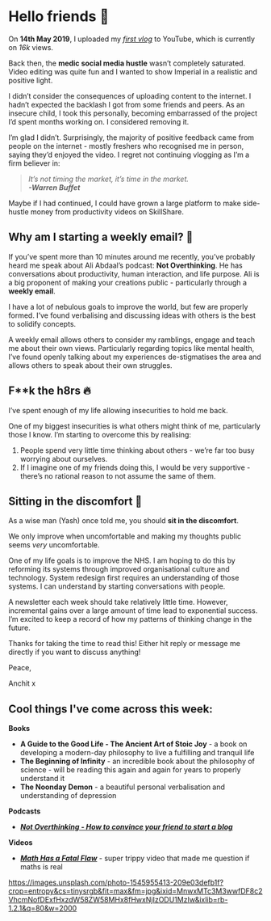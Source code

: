 **Hello friends 💙**
===================

On **14th May 2019**, I uploaded my [*first vlog*](https://www.youtube.com/watch?utm_campaign=Anchit&utm_medium=email&utm_source=Revue%20newsletter&v=D3tPaKW7edI) to YouTube, which is currently on *16k* views.

Back then, the **medic social media hustle** wasn’t completely saturated. Video editing was quite fun and I wanted to show Imperial in a realistic and positive light.

I didn’t consider the consequences of uploading content to the internet. I hadn’t expected the backlash I got from some friends and peers. As an insecure child, I took this personally, becoming embarrassed of the project I’d spent months working on. I considered removing it.

I’m glad I didn’t. Surprisingly, the majority of positive feedback came from people on the internet - mostly freshers who recognised me in person, saying they’d enjoyed the video. I regret not continuing vlogging as I’m a firm believer in:


> *It’s not timing the market, it’s time in the market.*  
> ***-Warren Buffet***

Maybe if I had continued, I could have grown a large platform to make side-hustle money from productivity videos on SkillShare.

**Why am I starting a weekly email? 🤔**
---------------------------------------

If you’ve spent more than 10 minutes around me recently, you’ve probably heard me speak about Ali Abdaal’s podcast: **Not Overthinking**. He has conversations about productivity, human interaction, and life purpose. Ali is a big proponent of making your creations public - particularly through a **weekly email**.

I have a lot of nebulous goals to improve the world, but few are properly formed. I’ve found verbalising and discussing ideas with others is the best to solidify concepts.

A weekly email allows others to consider my ramblings, engage and teach me about their own views. Particularly regarding topics like mental health, I’ve found openly talking about my experiences de-stigmatises the area and allows others to speak about their own struggles.

**F\*\*k the h8rs 🔥**
---------------------

I’ve spent enough of my life allowing insecurities to hold me back.

One of my biggest insecurities is what others might think of me, particularly those I know. I’m starting to overcome this by realising:

1. People spend very little time thinking about others - we’re far too busy worrying about ourselves.
2. If I imagine one of my friends doing this, I would be very supportive - there’s no rational reason to not assume the same of them.

**Sitting in the discomfort 😬**
-------------------------------

As a wise man (Yash) once told me, you should **sit in the discomfort**.

We only improve when uncomfortable and making my thoughts public seems *very* uncomfortable.

One of my life goals is to improve the NHS. I am hoping to do this by reforming its systems through improved organisational culture and technology. System redesign first requires an understanding of those systems. I can understand by starting conversations with people.

A newsletter each week should take relatively little time. However, incremental gains over a large amount of time lead to exponential success. I’m excited to keep a record of how my patterns of thinking change in the future.

Thanks for taking the time to read this! Either hit reply or message me directly if you want to discuss anything!

Peace,

Anchit x

Cool things I've come across this week:
---------------------------------------

**Books**

* **A Guide to the Good Life - The Ancient Art of Stoic Joy** - a book on developing a modern-day philosophy to live a fulfilling and tranquil life
* **The Beginning of Infinity** - an incredible book about the philosophy of science - will be reading this again and again for years to properly understand it
* **The Noonday Demon** - a beautiful personal verbalisation and understanding of depression

**Podcasts**

* [***Not Overthinking - How to convince your friend to start a blog***](https://open.spotify.com/episode/5vIaOSKoEzm4EbcP4bzD2I?si=6e2e9e480ced4e33&utm_campaign=Anchit&utm_medium=email&utm_source=Revue%20newsletter)

**Videos**

* [***Math Has a Fatal Flaw***](https://www.youtube.com/watch?t=15s&utm_campaign=Anchit&utm_medium=email&utm_source=Revue%20newsletter&v=HeQX2HjkcNo) - super trippy video that made me question if maths is real


https://images.unsplash.com/photo-1545955413-209e03defb1f?crop=entropy&cs=tinysrgb&fit=max&fm=jpg&ixid=MnwxMTc3M3wwfDF8c2VhcmNofDExfHxzdW58ZW58MHx8fHwxNjIzODU1MzIw&ixlib=rb-1.2.1&q=80&w=2000